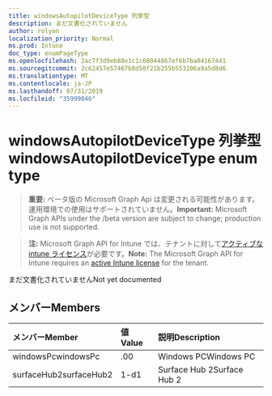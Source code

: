 ```yaml
---
title: windowsAutopilotDeviceType 列挙型
description: まだ文書化されていません
author: rolyon
localization_priority: Normal
ms.prod: Intune
doc_type: enumPageType
ms.openlocfilehash: 2ac7f3d9eb88e1c1c68044867ef6b7ba04167441
ms.sourcegitcommit: 2c62457e57467b8d50f21b255b553106a9a5d8d6
ms.translationtype: MT
ms.contentlocale: ja-JP
ms.lasthandoff: 07/31/2019
ms.locfileid: "35999046"
---
```

# <a name="windowsautopilotdevicetype-enum-type"></a><span data-ttu-id="34908-103">windowsAutopilotDeviceType 列挙型</span><span class="sxs-lookup"><span data-stu-id="34908-103">windowsAutopilotDeviceType enum type</span></span>

> <span data-ttu-id="34908-104">**重要:** ベータ版の Microsoft Graph Api は変更される可能性があります。運用環境での使用はサポートされていません。</span><span class="sxs-lookup"><span data-stu-id="34908-104">**Important:** Microsoft Graph APIs under the /beta version are subject to change; production use is not supported.</span></span>

> <span data-ttu-id="34908-105">**注:** Microsoft Graph API for Intune では、テナントに対して[アクティブな intune ライセンス](https://go.microsoft.com/fwlink/?linkid=839381)が必要です。</span><span class="sxs-lookup"><span data-stu-id="34908-105">**Note:** The Microsoft Graph API for Intune requires an [active Intune license](https://go.microsoft.com/fwlink/?linkid=839381) for the tenant.</span></span>

<span data-ttu-id="34908-106">まだ文書化されていません</span><span class="sxs-lookup"><span data-stu-id="34908-106">Not yet documented</span></span>

## <a name="members"></a><span data-ttu-id="34908-107">メンバー</span><span class="sxs-lookup"><span data-stu-id="34908-107">Members</span></span>
|<span data-ttu-id="34908-108">メンバー</span><span class="sxs-lookup"><span data-stu-id="34908-108">Member</span></span>|<span data-ttu-id="34908-109">値</span><span class="sxs-lookup"><span data-stu-id="34908-109">Value</span></span>|<span data-ttu-id="34908-110">説明</span><span class="sxs-lookup"><span data-stu-id="34908-110">Description</span></span>|
|:---|:---|:---|
|<span data-ttu-id="34908-111">windowsPc</span><span class="sxs-lookup"><span data-stu-id="34908-111">windowsPc</span></span>|<span data-ttu-id="34908-112">.0</span><span class="sxs-lookup"><span data-stu-id="34908-112">0</span></span>|<span data-ttu-id="34908-113">Windows PC</span><span class="sxs-lookup"><span data-stu-id="34908-113">Windows PC</span></span>|
|<span data-ttu-id="34908-114">surfaceHub2</span><span class="sxs-lookup"><span data-stu-id="34908-114">surfaceHub2</span></span>|<span data-ttu-id="34908-115">1-d</span><span class="sxs-lookup"><span data-stu-id="34908-115">1</span></span>|<span data-ttu-id="34908-116">Surface Hub 2</span><span class="sxs-lookup"><span data-stu-id="34908-116">Surface Hub 2</span></span>|





